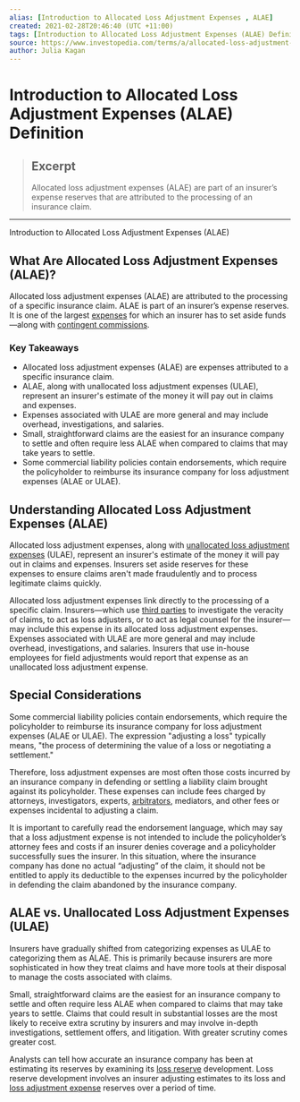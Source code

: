 ```yaml
---
alias: [Introduction to Allocated Loss Adjustment Expenses , ALAE]
created: 2021-02-28T20:46:40 (UTC +11:00)
tags: [Introduction to Allocated Loss Adjustment Expenses (ALAE) Definition, Introduction to Allocated Loss Adjustment Expenses (ALAE)]
source: https://www.investopedia.com/terms/a/allocated-loss-adjustment-expenses-alae.asp
author: Julia Kagan
---
```


# Introduction to Allocated Loss Adjustment Expenses (ALAE) Definition

> ## Excerpt
> Allocated loss adjustment expenses (ALAE) are part of an insurer’s expense reserves that are attributed to the processing of an insurance claim.

---

Introduction to Allocated Loss Adjustment Expenses (ALAE)
## What Are Allocated Loss Adjustment Expenses (ALAE)?

Allocated loss adjustment expenses (ALAE) are attributed to the processing of a specific insurance claim. ALAE is part of an insurer’s expense reserves. It is one of the largest [expenses](https://www.investopedia.com/terms/e/expense.asp) for which an insurer has to set aside funds—along with [contingent commissions](https://www.investopedia.com/terms/c/contingent-commission.asp).

### Key Takeaways

-   Allocated loss adjustment expenses (ALAE) are expenses attributed to a specific insurance claim.
-   ALAE, along with unallocated loss adjustment expenses (ULAE), represent an insurer's estimate of the money it will pay out in claims and expenses.
-   Expenses associated with ULAE are more general and may include overhead, investigations, and salaries.
-   Small, straightforward claims are the easiest for an insurance company to settle and often require less ALAE when compared to claims that may take years to settle.
-   Some commercial liability policies contain endorsements, which require the policyholder to reimburse its insurance company for loss adjustment expenses (ALAE or ULAE).

## Understanding Allocated Loss Adjustment Expenses (ALAE)

Allocated loss adjustment expenses, along with [unallocated loss adjustment expenses](https://www.investopedia.com/terms/u/unallocated-loss-adjustment-expenses-ulae.asp) (ULAE), represent an insurer's estimate of the money it will pay out in claims and expenses. Insurers set aside reserves for these expenses to ensure claims aren't made fraudulently and to process legitimate claims quickly.

Allocated loss adjustment expenses link directly to the processing of a specific claim. Insurers—which use [third parties](https://www.investopedia.com/terms/t/third-party.asp) to investigate the veracity of claims, to act as loss adjusters, or to act as legal counsel for the insurer—may include this expense in its allocated loss adjustment expenses. Expenses associated with ULAE are more general and may include overhead, investigations, and salaries. Insurers that use in-house employees for field adjustments would report that expense as an unallocated loss adjustment expense.

## Special Considerations

Some commercial liability policies contain endorsements, which require the policyholder to reimburse its insurance company for loss adjustment expenses (ALAE or ULAE). The expression "adjusting a loss" typically means, "the process of determining the value of a loss or negotiating a settlement."

Therefore, loss adjustment expenses are most often those costs incurred by an insurance company in defending or settling a liability claim brought against its policyholder. These expenses can include fees charged by attorneys, investigators, experts, [arbitrators](https://www.investopedia.com/terms/a/arbitration.asp), mediators, and other fees or expenses incidental to adjusting a claim.

It is important to carefully read the endorsement language, which may say that a loss adjustment expense is not intended to include the policyholder’s attorney fees and costs if an insurer denies coverage and a policyholder successfully sues the insurer. In this situation, where the insurance company has done no actual “adjusting” of the claim, it should not be entitled to apply its deductible to the expenses incurred by the policyholder in defending the claim abandoned by the insurance company.

## ALAE vs. Unallocated Loss Adjustment Expenses (ULAE)

Insurers have gradually shifted from categorizing expenses as ULAE to categorizing them as ALAE. This is primarily because insurers are more sophisticated in how they treat claims and have more tools at their disposal to manage the costs associated with claims.

Small, straightforward claims are the easiest for an insurance company to settle and often require less ALAE when compared to claims that may take years to settle. Claims that could result in substantial losses are the most likely to receive extra scrutiny by insurers and may involve in-depth investigations, settlement offers, and litigation. With greater scrutiny comes greater cost.

Analysts can tell how accurate an insurance company has been at estimating its reserves by examining its [loss reserve](https://www.investopedia.com/terms/l/loss-reserve.asp) development. Loss reserve development involves an insurer adjusting estimates to its loss and [loss adjustment expense](https://www.investopedia.com/terms/l/loss-adjustment-expense-lae.asp) reserves over a period of time.
